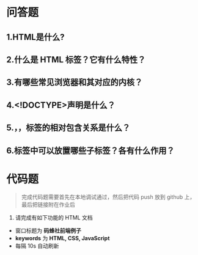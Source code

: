 # 问答题
## 1.HTML是什么?
## 2.什么是 HTML 标签？它有什么特性？
## 3.有哪些常见浏览器和其对应的内核？
## 4.<!DOCTYPE>声明是什么？
## 5.<html>，<body/>，<head>标签的相对包含关系是什么？
## 6.<head>标签中可以放置哪些子标签？各有什么作用？
# 代码题
>完成代码题需要首先在本地调试通过，然后把代码 push 放到 github 上，最后把链接附在作业后
1. 请完成有如下功能的 HTML 文档
* 窗口标题为 **码蜂社前端例子**
* **keywords** 为 **HTML, CSS, JavaScript**
* 每隔 10s 自动刷新